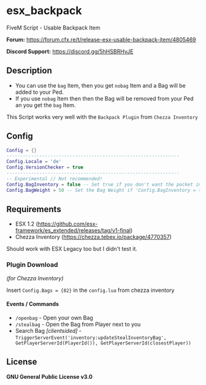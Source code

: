 # esx_backpack
FiveM Script - Usable Backpack Item

**Forum:** https://forum.cfx.re/t/release-esx-usable-backpack-item/4805469

**Discord Support:** https://discord.gg/5hHSBRHvJE

## Description
* You can use the `bag` Item, then you get `nobag` Item and a Bag will be added to your Ped.
* If you use `nobag` Item then then the Bag will be removed from your Ped an you get the `bag` Item.

This Script works very well with the `Backpack Plugin` from `Chezza Inventory`

## Config
```lua
Config = {}
---------------------------------------------------------------
Config.Locale = 'de'
Config.VersionChecker = true
---------------------------------------------------------------
-- Experimental // Not recommended!
Config.BagInventory = false -- Set true if you don't want the pocket inventory but want to expand the player inventory
Config.BagWeight = 50 -- Set the Bag Weight if 'Config.BagInventory = true'
```

## Requirements
* ESX 1.2 (https://github.com/esx-framework/es_extended/releases/tag/v1-final)
* Chezza Inventory (https://chezza.tebex.io/package/4770357)

Should work with ESX Legacy too but I didn't test it.

### Plugin Download 
*(for Chezza Inventory)*

Insert `Config.Bags = {82}` in the `config.lua` from chezza inventory

#### Events / Commands
* `/openbag` - Open your own Bag
* `/stealbag` - Open the Bag from Player next to you
* Search Bag *[clientsided]* - `TriggerServerEvent('inventory:updateStealInventoryBag', GetPlayerServerId(PlayerId()), GetPlayerServerId(closestPlayer))`

## License
**GNU General Public License v3.0**
